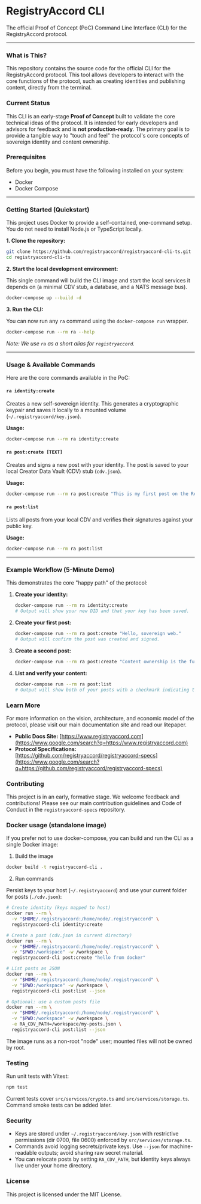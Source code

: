# RegistryAccord CLI

The official Proof of Concept (PoC) Command Line Interface (CLI) for the RegistryAccord protocol.

-----

### What is This?

This repository contains the source code for the official CLI for the RegistryAccord protocol. This tool allows developers to interact with the core functions of the protocol, such as creating identities and publishing content, directly from the terminal.

### Current Status

This CLI is an early-stage **Proof of Concept** built to validate the core technical ideas of the protocol. It is intended for early developers and advisors for feedback and is **not production-ready**. The primary goal is to provide a tangible way to "touch and feel" the protocol's core concepts of sovereign identity and content ownership.

### Prerequisites

Before you begin, you must have the following installed on your system:

  * Docker
  * Docker Compose

-----

### Getting Started (Quickstart)

This project uses Docker to provide a self-contained, one-command setup. You do not need to install Node.js or TypeScript locally.

**1. Clone the repository:**

```bash
git clone https://github.com/registryaccord/registryaccord-cli-ts.git
cd registryaccord-cli-ts
```

**2. Start the local development environment:**

This single command will build the CLI image and start the local services it depends on (a minimal CDV stub, a database, and a NATS message bus).

```bash
docker-compose up --build -d
```

**3. Run the CLI:**

You can now run any `ra` command using the `docker-compose run` wrapper.

```bash
docker-compose run --rm ra --help
```

*Note: We use `ra` as a short alias for `registryaccord`.*

-----

### Usage & Available Commands

Here are the core commands available in the PoC:

#### **`ra identity:create`**

Creates a new self-sovereign identity. This generates a cryptographic keypair and saves it locally to a mounted volume (`~/.registryaccord/key.json`).

**Usage:**

```bash
docker-compose run --rm ra identity:create
```

#### **`ra post:create [TEXT]`**

Creates and signs a new post with your identity. The post is saved to your local Creator Data Vault (CDV) stub (`cdv.json`).

**Usage:**

```bash
docker-compose run --rm ra post:create "This is my first post on the RegistryAccord protocol."
```

#### **`ra post:list`**

Lists all posts from your local CDV and verifies their signatures against your public key.

**Usage:**

```bash
docker-compose run --rm ra post:list
```

-----

### Example Workflow (5-Minute Demo)

This demonstrates the core "happy path" of the protocol:

1.  **Create your identity:**
    ```bash
    docker-compose run --rm ra identity:create
    # Output will show your new DID and that your key has been saved.
    ```
2.  **Create your first post:**
    ```bash
    docker-compose run --rm ra post:create "Hello, sovereign web."
    # Output will confirm the post was created and signed.
    ```
3.  **Create a second post:**
    ```bash
    docker-compose run --rm ra post:create "Content ownership is the future."
    ```
4.  **List and verify your content:**
    ```bash
    docker-compose run --rm ra post:list
    # Output will show both of your posts with a checkmark indicating the signatures are valid.
    ```

### Learn More

For more information on the vision, architecture, and economic model of the protocol, please visit our main documentation site and read our litepaper.

  * **Public Docs Site:** [https://www.registryaccord.com](https://www.google.com/search?q=https://www.registryaccord.com)
  * **Protocol Specifications:** [https://github.com/registryaccord/registryaccord-specs](https://www.google.com/search?q=https://github.com/registryaccord/registryaccord-specs)

### Contributing

This project is in an early, formative stage. We welcome feedback and contributions\! Please see our main contribution guidelines and Code of Conduct in the `registryaccord-specs` repository.

### Docker usage (standalone image)

If you prefer not to use docker-compose, you can build and run the CLI as a single Docker image:

1. Build the image

```bash
docker build -t registryaccord-cli .
```

2. Run commands

Persist keys to your host (`~/.registryaccord`) and use your current folder for posts (`./cdv.json`):

```bash
# Create identity (keys mapped to host)
docker run --rm \
  -v "$HOME/.registryaccord:/home/node/.registryaccord" \
  registryaccord-cli identity:create

# Create a post (cdv.json in current directory)
docker run --rm \
  -v "$HOME/.registryaccord:/home/node/.registryaccord" \
  -v "$PWD:/workspace" -w /workspace \
  registryaccord-cli post:create "hello from docker"

# List posts as JSON
docker run --rm \
  -v "$HOME/.registryaccord:/home/node/.registryaccord" \
  -v "$PWD:/workspace" -w /workspace \
  registryaccord-cli post:list --json

# Optional: use a custom posts file
docker run --rm \
  -v "$HOME/.registryaccord:/home/node/.registryaccord" \
  -v "$PWD:/workspace" -w /workspace \
  -e RA_CDV_PATH=/workspace/my-posts.json \
  registryaccord-cli post:list --json
```

The image runs as a non-root "node" user; mounted files will not be owned by root.

### Testing

Run unit tests with Vitest:

```bash
npm test
```

Current tests cover `src/services/crypto.ts` and `src/services/storage.ts`. Command smoke tests can be added later.

### Security

- Keys are stored under `~/.registryaccord/key.json` with restrictive permissions (dir 0700, file 0600) enforced by `src/services/storage.ts`.
- Commands avoid logging secrets/private keys. Use `--json` for machine-readable outputs; avoid sharing raw secret material.
- You can relocate posts by setting `RA_CDV_PATH`, but identity keys always live under your home directory.

### License

This project is licensed under the MIT License.
